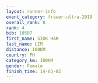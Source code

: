 ```yaml
---
layout: runner-info 
event_category: fraser-ultra-2019 
overall_rank: 8
rank: 4
bib: 10507
first_name: SIOK HAR
last_name: LIM
distance: 100KM
country: PH
category_km: 100KM
gender: Female
finish_time: 14-03-02
---
```


